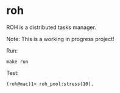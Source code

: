 # roh
ROH is a distributed tasks manager.

Note: This is a working in progress project!

Run:
```
make run
```

Test:
```
(roh@mac)1> roh_pool:stress(10).
```